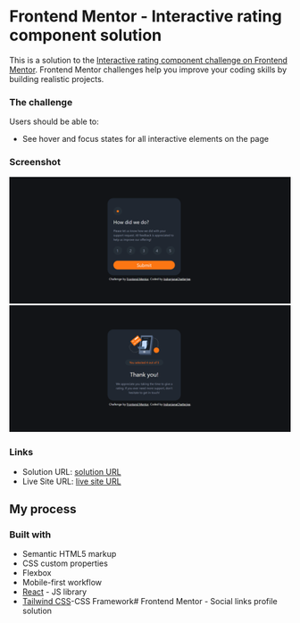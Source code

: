 # Frontend Mentor - Interactive rating component solution

This is a solution to the [Interactive rating component challenge on Frontend Mentor](https://www.frontendmentor.io/challenges/interactive-rating-component-koxpeBUmI). Frontend Mentor challenges help you improve your coding skills by building realistic projects. 



### The challenge

Users should be able to:


- See hover and focus states for all interactive elements on the page

### Screenshot

![](./card/src/assets/images/screen1.png)
![](./card/src/assets/images/screen2.png)





### Links

- Solution URL: [solution URL](https://github.com/IndranjanaChatterjee/Social-links-profile)
- Live Site URL: [live site URL](https://social-links-profile-xi.vercel.app/)


## My process

### Built with

- Semantic HTML5 markup
- CSS custom properties
- Flexbox
- Mobile-first workflow
- [React](https://reactjs.org/) - JS library
- [Tailwind CSS](https://tailwindcss.com/)-CSS Framework# Frontend Mentor - Social links profile solution

